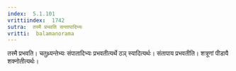 ```yaml
---
index:  5.1.101
vrittiindex:  1742
sutra:  तस्मै प्रभवति सन्तापादिभ्यः
vritti:  balamanorama 
---
```


तस्मै प्रभवति। चतुथ्र्यन्तेभ्यः संपातादिभ्यः प्रभवतीत्यर्थे ठञ् स्यादित्यर्थः। संतापाय प्रभवतीति। शत्रूणां पीडायै शक्नोतीत्यर्थः। 


